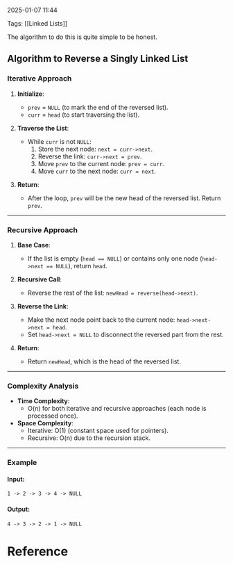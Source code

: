 2025-01-07 11:44

Tags: [[Linked Lists]]

The algorithm to do this is quite simple to be honest. 

## Algorithm to Reverse a Singly Linked List

### Iterative Approach
1. **Initialize**:
   - `prev` = `NULL` (to mark the end of the reversed list).
   - `curr` = `head` (to start traversing the list).

2. **Traverse the List**:
   - While `curr` is not `NULL`:
     1. Store the next node: `next = curr->next`.
     2. Reverse the link: `curr->next = prev`.
     3. Move `prev` to the current node: `prev = curr`.
     4. Move `curr` to the next node: `curr = next`.

3. **Return**:
   - After the loop, `prev` will be the new head of the reversed list. Return `prev`.

---

### Recursive Approach
1. **Base Case**:
   - If the list is empty (`head == NULL`) or contains only one node (`head->next == NULL`), return `head`.

2. **Recursive Call**:
   - Reverse the rest of the list: `newHead = reverse(head->next)`.

3. **Reverse the Link**:
   - Make the next node point back to the current node: `head->next->next = head`.
   - Set `head->next = NULL` to disconnect the reversed part from the rest.

4. **Return**:
   - Return `newHead`, which is the head of the reversed list.

---

### Complexity Analysis
- **Time Complexity**: 
  - O(n) for both iterative and recursive approaches (each node is processed once).
- **Space Complexity**:
  - Iterative: O(1) (constant space used for pointers).
  - Recursive: O(n) due to the recursion stack.

---

### Example
#### Input:
`1 -> 2 -> 3 -> 4 -> NULL`

#### Output:
`4 -> 3 -> 2 -> 1 -> NULL`

# Reference

